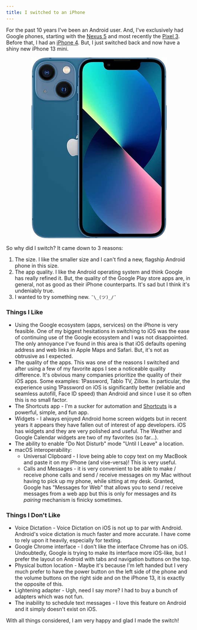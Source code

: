 ```yaml
---
title: I switched to an iPhone
---
```


For the past 10 years I've been an Android user.  And, I've exclusively had Google phones, starting with the [Nexus 5](https://en.wikipedia.org/wiki/Nexus_5) and most recently the [Pixel 3](https://en.wikipedia.org/wiki/Pixel_3).  Before that, I had an [iPhone 4](https://en.wikipedia.org/wiki/IPhone_4).  But, I just switched back and now have a shiny new iPhone 13 mini.

<div style="text-align: center;">
  <img src="iphone_13_mini.jpg" alt="iPhone 13 mini"/>
</div>

So why did I switch?  It came down to 3 reasons:
1. The size.  I like the smaller size and I can't find a new, flagship Android phone in this size.
2. The app quality.  I like the Android operating system and think Google has really refined it.  But, the quality of the Google Play store apps are, in general, not as good as their iPhone counterparts.  It's sad but I think it's undeniably true.
3. I wanted to try something new.  `¯\_(ツ)_/¯`

### Things I Like
- Using the Google ecosystem (apps, services) on the iPhone is very feasible.  One of my biggest hesitations in switching to iOS was the ease of continuing use of the Google ecosystem and I was not disappointed.  The only annoyance I've found in this area is that iOS defaults opening address and web links in Apple Maps and Safari.  But, it's not as obtrusive as I expected.
- The quality of the apps.  This was one of the reasons I switched and after using a few of my favorite apps I see a noticeable quality difference.  It's obvious many companies prioritize the quality of their iOS apps.  Some examples: 1Password, Tablo TV, Zillow.  In particular, the experience using 1Password on iOS is significantly better (reliable and seamless autofill, Face ID speed) than Android and since I use it so often this is no small factor.
- The Shortcuts app - I'm a sucker for automation and [Shortcuts](https://apps.apple.com/us/app/shortcuts/id915249334) is a powerful, simple, and fun app.
- Widgets - I always enjoyed Android home screen widgets but in recent years it appears they have fallen out of interest of app developers.  iOS has widgets and they are very polished and useful.  The Weather and Google Calendar widgets are two of my favorites (so far...).
- The ability to enable "Do Not Disturb" mode "Until I Leave" a location.
- macOS interoperability:
  - Universal Clipboard - I love being able to copy text on my MacBook and paste it on my iPhone (and vise-versa)! This is very useful.
  - Calls and Messages - it is very convenient to be able to make / receive phone calls and send / receive messages on my Mac without having to pick up my phone, while sitting at my desk.  Granted, Google has "Messages for Web" that allows you to send / receive messages from a web app but this is only for messages and its _pairing_ mechanism is finicky sometimes.

### Things I Don't Like
- Voice Dictation - Voice Dictation on iOS is not up to par with Android.  Android's voice dictation is much faster and more accurate.  I have come to rely upon it heavily, especially for texting.
- Google Chrome interface - I don't like the interface Chrome has on iOS.  Undoubtedly, Google is trying to make its interface more iOS-like, but I prefer the layout on Android with tabs and navigation buttons on the top.
- Physical button location - Maybe it's because I'm left handed but I very much prefer to have the power button on the left side of the phone and the volume buttons on the right side and on the iPhone 13, it is exactly the opposite of this.
- Lightening adapter - Ugh, need I say more?  I had to buy a bunch of adapters which was not fun.
- The inability to schedule text messages - I love this feature on Android and it simply doesn't exist on iOS.

With all things considered, I am very happy and glad I made the switch!
